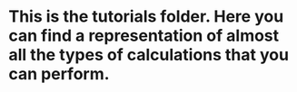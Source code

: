 # This is the tutorials folder. Here you can find a representation of almost all the types of calculations that you can perform.
